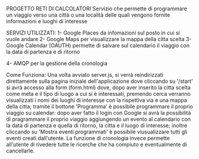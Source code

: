 PROGETTO RETI DI CALCOLATORI
Servizio che permette di programmare un viaggio verso una città o una località delle quali vengono fornite informazioni e luoghi  di interesse 

SERVIZI UTILIZZATI:
1- Google Places da infomazioni sul posto in cui si vuole andare
2- Google Maps per visualizzare la mappa della citta scelta
3- Google Calendar (OAUTH) permette di salvare sul calendario il viaggio con la data di partenza e di ritorno

4- AMQP per la gestione della cronologia



Come Funziona:
Una volta avviato server.js, si verrà reindirizzati direttamente sulla pagina iniziale dell'applicazione dove cliccando su '/start' si avrà accesso alla form (form.html) dove, dopo aver inserito la citta scelta come meta e il tipo di luogo a cui si è interessati, premendo cerca verranno visualizzati i nomi dei luoghi di interesse con la rispettiva via e una mappa della citta; tramite il bottone 'Programma' è possibile programmare il proprio viaggio su calendar: dopo aver fatto il login con Google si avrà la possibilità di pragrammare il proprio viaggio aggiungendo un evento al calendario con la data di partenza e quella di ritorno, la citta e il luogo di interesse; inoltre cliccando su 'Mostra eventi programmati' è possibile viusualizzare tutti gli eventi creati dall'utente. La funzione di cronologia invece permette all'utente di rivedere tutte le ricerche che ha compiuto e eventualmente di cancellarle.